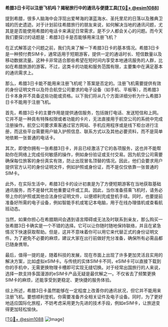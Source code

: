 **希腊3日卡可以注册飞机吗？揭秘旅行中的通讯与便捷工具[[TG💪+ @esim1088](https://t.me/s/esim1088)]**

提到希腊，很多人脑海中会浮现出爱琴海的湛蓝海水、圣托里尼的日落以及雅典卫城的历史遗迹。对于计划前往希腊旅行的朋友来说，如何解决当地的通讯问题，尤其是是否能使用希腊的电话卡来满足日常需求，是不少人都会关心的问题。而今天我们要探讨的话题是：希腊3日卡是否能够用来注册飞机？

在正式解答这个问题之前，我们先来了解一下希腊3日卡的基本情况。希腊3日卡是一种预付费SIM卡，通常适用于短期游客，提供一定的通话时长、短信数量以及移动数据流量。这种卡非常适合那些希望在短时间内享受本地通讯服务的人群，比如在希腊旅游的游客。不过，这类卡的功能和服务范围有限，主要集中在满足基本的通讯需求上。

那么，希腊3日卡能不能用来注册飞机呢？答案是否定的。注册飞机需要提供有效的身份证明文件以及符合航空公司要求的电子设备（如手机、平板等），而希腊3日卡本身并不具备这些功能或资格。以下我们将从几个方面详细分析为什么希腊3日卡不能用于注册飞机。

首先，希腊3日卡的主要作用是提供通信服务，包括拨打电话、发送短信和上网。它并不是一种具有特殊权限或者功能的卡片，无法直接用于航空公司的系统中完成注册操作。航空公司要求乘客通过官方网站、手机应用程序或是线下柜台进行注册，而这些平台需要用户输入护照信息、联系方式以及其他必要资料，而不是简单地依赖一张普通的电话卡。

其次，即使你拥有一张希腊3日卡，并且已经激活了它的各项服务，这也并不能帮助你在网络上完成任何敏感的操作，例如身份验证或支付交易。因为航空公司需要确保每位旅客的身份真实有效，防止出现冒名顶替的情况。因此，他们会要求用户提供官方认可的身份证明文件，例如护照或身份证，而不是仅仅依靠一张普通的SIM卡。

此外，在实际生活中，希腊3日卡的设计初衷是为了方便短期游客在当地获取基础通讯服务，而不是替代其他重要证件或工具。因此，当你准备搭乘飞机时，请务必带上你的护照或其他合法身份证明文件，以便顺利完成登机手续。同时，也要提前准备好所需的电子设备，例如智能手机或笔记本电脑，用于在线办理值机或查看航班动态。

当然，如果你担心在希腊期间会遇到语言障碍或无法及时联系到亲友，那么购买一张希腊3日卡确实是一个不错的选择。它可以让你随时随地保持联络，并且在紧急情况下快速获取帮助。但是，这并不意味着你可以用它来代替正式的身份证明文件。为了避免不必要的麻烦，建议大家在出行前做好充分准备，确保所有必需品都已随身携带。

最后，值得一提的是，随着科技的发展，现在市面上出现了许多更加灵活且实用的解决方案，比如虚拟eSIM卡。与传统的实体SIM卡不同，eSIM卡可以直接下载到你的手机中，无需更换物理卡槽即可实现无缝切换。对于经常出国旅行的人来说，选择一款支持多国漫游的eSIM卡产品无疑是最优解之一。不仅省去了频繁更换SIM卡的麻烦，还能享受到更稳定、更快捷的服务体验。

综上所述，希腊3日卡虽然能够在一定程度上改善你的通讯状况，但它并不能用来注册飞机。要想顺利登机，你需要准备齐全相关证件及电子设备。同时，为了更好地适应国际化旅程，不妨考虑采用更为先进的技术手段，例如eSIM卡，让旅途变得更加轻松愉快。

[[TG💪+ @esim1088](https://t.me/s/esim1088) ![Image](https://i.postimg.cc/4NQfJmqS/Snipaste-2025-05-13-00-14-12.png)]